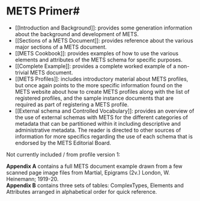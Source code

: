 # METS Primer#

* [[Introduction and Background]]: provides some generation information about the background and development of METS.
* [[Sections of a METS Document]]: provides reference about the various major sections of a METS document.
* [[METS Cookbook]]: provides examples of how to use the various elements and attributes of the METS schema for specific purposes.
* [[Complete Example]]: provides a complete worked example of a non-trivial METS document.
* [[METS Profiles]]: includes introductory material about METS profiles, but once again points to the more specific information found on the METS website about how to create METS profiles along with the list of registered profiles, and the sample instance documents that are required as part of registering a METS profile.
* [[External schema and Controlled Vocabulary]]: provides an overview of the use of external schemas with METS for the different categories of metadata that can be partitioned within it including descriptive and administrative metadata.  The reader is directed to other sources of information for more specifics regarding the use of each schema that is endorsed by the METS Editorial Board.  

Not currently included / from profile version 1:

**Appendix A** contains a full METS document example drawn from a few scanned page image files from Martial, Epigrams (2v.) London, W. Heinemann; 1919-20.  
**Appendix B** contains three sets of tables: ComplexTypes, Elements and Attributes arranged in alphabetical order for quick reference.
